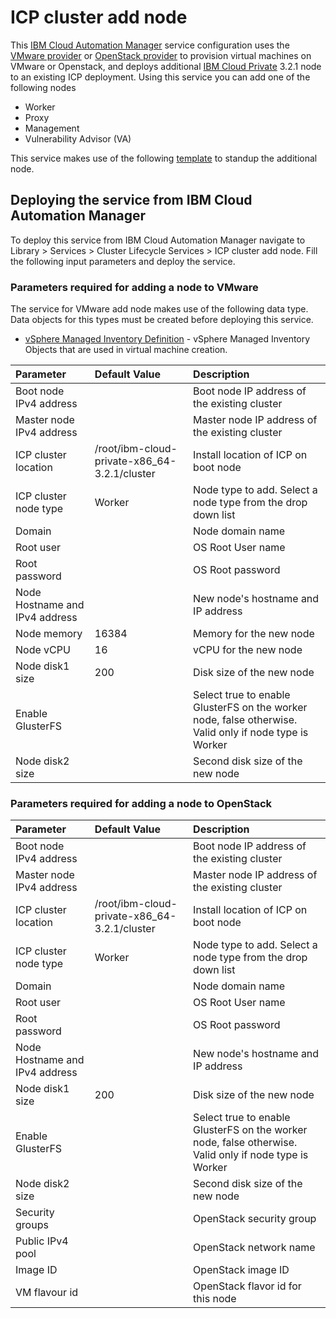 # ICP cluster add node

This [IBM Cloud Automation Manager](https://www.ibm.com/support/knowledgecenter/en/SS2L37/product_welcome_cloud_automation_manager.html) service configuration uses the [VMware provider](https://www.terraform.io/docs/providers/vsphere/index.html) or [OpenStack provider](https://www.terraform.io/docs/providers/openstack/index.html) to provision virtual machines on VMware 
or Openstack, and deploys additional [IBM Cloud Private](https://www.ibm.com/cloud-computing/products/ibm-cloud-private/) 3.2.1 node to an existing ICP deployment. Using this service you can add one of the
following nodes

* Worker
* Proxy
* Management
* Vulnerability Advisor (VA)
	
This service makes use of the following [template](https://github.com/IBM-CAMHub-Open/template_icp_node/tree/3.2.1) 
to standup the additional node.

## Deploying the service from IBM Cloud Automation Manager

To deploy this service from IBM Cloud Automation Manager navigate to Library > Services > Cluster Lifecycle Services > ICP cluster add node. Fill the following input parameters and deploy the service.

### Parameters required for adding a node to VMware

The service for VMware add node makes use of the following data type. Data objects for this types must be 
created before deploying this service. 

* [vSphere Managed Inventory Definition](https://github.com/IBM-CAMHub-Open/template_cam_common/blob/3.2.1/common/datatypes/vsphere_inventory.json) -  vSphere Managed Inventory Objects that are used in virtual machine creation.

| Parameter | Default Value | Description |
| :-------------- |:--------------| :-----|
| Boot node IPv4 address | | Boot node IP address of the existing cluster |
| Master node IPv4 address | | Master node IP address of the existing cluster |
| ICP cluster location | /root/ibm-cloud-private-x86_64-3.2.1/cluster | Install location of ICP on boot node |
| ICP cluster node type | Worker | Node type to add. Select a node type from the drop down list |
| Domain | | Node domain name |
| Root user | | OS Root User name |
| Root password| | OS Root password |
| Node Hostname and IPv4 address | | New node's hostname and IP address |
| Node memory | 16384 | Memory for the new node |
| Node vCPU | 16 | vCPU for the new node |
| Node disk1 size | 200 |  Disk size of the new node |
| Enable GlusterFS | | Select true to enable GlusterFS on the worker node, false otherwise. Valid only if node type is Worker |
| Node disk2 size | | Second disk size of the new node |

### Parameters required for adding a node to OpenStack
| Parameter | Default Value | Description |
| :-------------- |:--------------| :-----|
| Boot node IPv4 address | | Boot node IP address of the existing cluster |
| Master node IPv4 address | | Master node IP address of the existing cluster |
| ICP cluster location | /root/ibm-cloud-private-x86_64-3.2.1/cluster | Install location of ICP on boot node |
| ICP cluster node type | Worker | Node type to add. Select a node type from the drop down list |
| Domain | | Node domain name |
| Root user | | OS Root User name |
| Root password| | OS Root password |
| Node Hostname and IPv4 address | | New node's hostname and IP address |
| Node disk1 size | 200 |  Disk size of the new node |
| Enable GlusterFS | | Select true to enable GlusterFS on the worker node, false otherwise. Valid only if node type is Worker |
| Node disk2 size | | Second disk size of the new node |
| Security groups | | OpenStack security group |
| Public IPv4 pool | | OpenStack network name |
| Image ID | | OpenStack image ID|
| VM flavour id | | OpenStack flavor id for this node |
